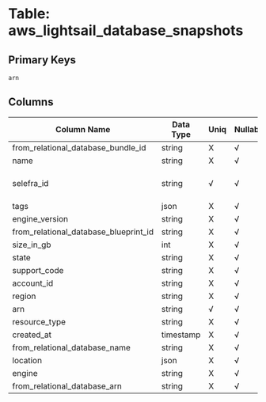 # Table: aws_lightsail_database_snapshots

## Primary Keys 

```
arn
```


## Columns 

|  Column Name   |  Data Type  | Uniq | Nullable | Description | 
|  ----  | ----  | ----  | ----  | ---- | 
| from_relational_database_bundle_id | string | X | √ |  | 
| name | string | X | √ |  | 
| selefra_id | string | √ | √ | primary keys value md5 | 
| tags | json | X | √ |  | 
| engine_version | string | X | √ |  | 
| from_relational_database_blueprint_id | string | X | √ |  | 
| size_in_gb | int | X | √ |  | 
| state | string | X | √ |  | 
| support_code | string | X | √ |  | 
| account_id | string | X | √ |  | 
| region | string | X | √ |  | 
| arn | string | √ | √ |  | 
| resource_type | string | X | √ |  | 
| created_at | timestamp | X | √ |  | 
| from_relational_database_name | string | X | √ |  | 
| location | json | X | √ |  | 
| engine | string | X | √ |  | 
| from_relational_database_arn | string | X | √ |  | 


